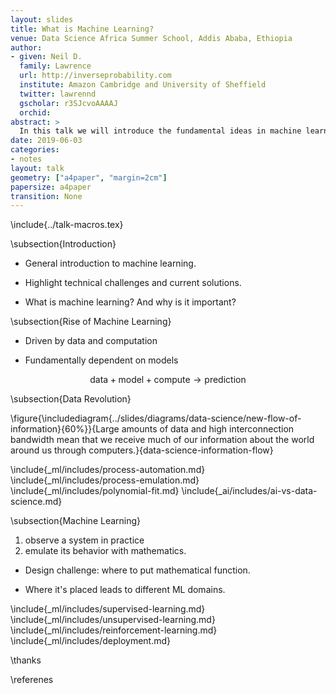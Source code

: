 ```yaml
---
layout: slides
title: What is Machine Learning?
venue: Data Science Africa Summer School, Addis Ababa, Ethiopia
author:
- given: Neil D.
  family: Lawrence
  url: http://inverseprobability.com
  institute: Amazon Cambridge and University of Sheffield
  twitter: lawrennd
  gscholar: r3SJcvoAAAAJ
  orchid: 
abstract: >
  In this talk we will introduce the fundamental ideas in machine learning. We'll develop our exposition around the ideas of prediction function and the objective function. We don't so much focus on the derivation of particular algorithms, but more the general principles involved to give an idea of the machine learning *landscape*.
date: 2019-06-03
categories:
- notes
layout: talk
geometry: ["a4paper", "margin=2cm"]
papersize: a4paper
transition: None
---
```


\include{../talk-macros.tex}

\subsection{Introduction}

* General introduction to machine learning.

* Highlight technical challenges and current solutions.

* What is machine learning? And why is it important?

\subsection{Rise of Machine Learning}

* Driven by data and computation

* Fundamentally dependent on models

$$
\text{data} + \text{model} + \text{compute} \rightarrow \text{prediction}
$$

\subsection{Data Revolution}

\figure{\includediagram{../slides/diagrams/data-science/new-flow-of-information}{60%}}{Large amounts of data and high interconnection bandwidth mean that we receive much of our information about the world around us through computers.}{data-science-information-flow}

\include{_ml/includes/process-automation.md}
\include{_ml/includes/process-emulation.md}
\include{_ml/includes/polynomial-fit.md}
\include{_ai/includes/ai-vs-data-science.md}

\subsection{Machine Learning}

1. observe a system in practice
2. emulate its behavior with mathematics.

* Design challenge: where to put mathematical function.

* Where it's placed leads to different ML domains.

\include{_ml/includes/supervised-learning.md}
\include{_ml/includes/unsupervised-learning.md}
\include{_ml/includes/reinforcement-learning.md}
\include{_ml/includes/deployment.md}

\thanks

\referenes
